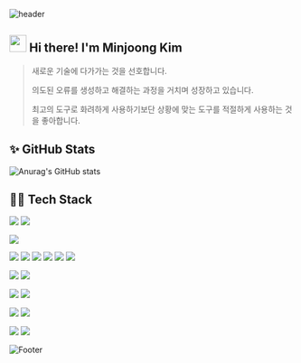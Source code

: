 ![header](https://capsule-render.vercel.app/api?type=waving&color=gradient&customColorList=2&height=250&section=header&text=MINJOONG's%20Github&fontAlignY=40&fontSize=50&animation=fadeIn)

##  <img src="https://raw.githubusercontent.com/aemmadi/aemmadi/master/wave.gif" width="30"> Hi there! I'm Minjoong Kim
> 새로운 기술에 다가가는 것을 선호합니다.  
>
> 의도된 오류를 생성하고 해결하는 과정을 거치며 성장하고 있습니다.
>
> 최고의 도구로 화려하게 사용하기보단 상황에 맞는 도구를 적절하게 사용하는 것을 좋아합니다.

## ✨ GitHub Stats 
![Anurag's GitHub stats](https://github-readme-stats.vercel.app/api?username=alswnd3746&theme=dark&show_icons=true)

## 👨‍💻 Tech Stack
<img src="https://img.shields.io/badge/sass-CC6699?style=flat&logo=sass&logoColor=white"/> <img src="https://img.shields.io/badge/styledcomponents-DB7093?style=flat&logo=styledcomponents&logoColor=white"/>

<img src="https://img.shields.io/badge/typescript-3178C6?style=flat&logo=typescript&logoColor=white"/> 


<img src="https://img.shields.io/badge/react-61DAFB?style=flat&logo=react&logoColor=black"/> <img src="https://img.shields.io/badge/redux-764ABC?style=flat&logo=redux&logoColor=white"/> <img src="https://img.shields.io/badge/reactquery-FF4154?style=flat&logo=reactquery&logoColor=white"/> <img src="https://img.shields.io/badge/reactrouter-CA4245?style=flat&logo=reactrouter&logoColor=white"/> <img src="https://img.shields.io/badge/reacthookform-EC5990?style=flat&logo=reacthookform&logoColor=white"/> <img src="https://img.shields.io/badge/mui-007FFF?style=flat&logo=mui&logoColor=white"/> 


<img src="https://img.shields.io/badge/vuedotjs-4FC08D?style=flat&logo=vuedotjs&logoColor=white"/> <img src="https://img.shields.io/badge/quasar-1976D2?style=flat&logo=quasar&logoColor=white"/>


<img src="https://img.shields.io/badge/nodedotjs-339933?style=flat&logo=nodedotjs&logoColor=white"/> <img src="https://img.shields.io/badge/express-000000?style=flat&logo=express&logoColor=white"/>


<img src="https://img.shields.io/badge/nextdotjs-000000?style=flat&logo=nextdotjs&logoColor=white"/> <img src="https://img.shields.io/badge/vercel-000000?style=flat&logo=vercel&logoColor=white"/>


<img src="https://img.shields.io/badge/reactnative-61DAFB?style=flat&logo=react&logoColor=black"/>


<img src="https://img.shields.io/badge/testinglibrary-E33332?style=flat&logo=testinglibrary&logoColor=white"/> 


![Footer](https://capsule-render.vercel.app/api?type=waving&color=gradient&customColorList=2&height=250&section=footer)
